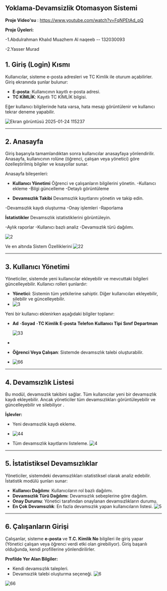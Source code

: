 Yoklama-Devamsizlik Otomasyon Sistemi
---
**Proje Video'su** : https://www.youtube.com/watch?v=FqNPEtAd_pQ

**Proje Üyeleri:**

-1.Abdulrahman Khalıd Muazhem Al naqeeb -- 132030093

-2.Yasser Murad

## 1. Giriş (Login) Kısmı
Kullanıcılar, sisteme e-posta adresleri ve TC Kimlik ile oturum açabilirler. Giriş ekranında şunlar bulunur:
- **E-posta**: Kullanıcının kayıtlı e-posta adresi.
- **TC KİMLİK**: Kayıtlı TC KİMLİK bilgisi.

Eğer kullanıcı bilgilerinde hata varsa, hata mesajı görüntülenir ve kullanıcı tekrar deneme yapabilir.

![Ekran görüntüsü 2025-01-24 115237](https://github.com/user-attachments/assets/a14f8959-e1e4-415e-b993-b551da8a529b)

---

## 2. Anasayfa 
Giriş başarıyla tamamlandıktan sonra kullanıcılar anasayfaya yönlendirilir. Anasayfa, kullanıcının rolüne (öğrenci, çalışan veya yönetici) göre özelleştirilmiş bilgiler ve kısayollar sunar.

Anasayfa bileşenleri:
- **Kullanıcı Yönetimi**
Öğrenci ve çalışanların bilgilerini yönetin.
-Kullanıcı ekleme
-Bilgi güncelleme
-Detaylı görüntüleme

- **Devamsızlık Takibi**
Devamsızlık kayıtlarını yönetin ve takip edin.

-Devamsızlık kaydı oluşturma
-Onay işlemleri
-Raporlama

**İstatistikler**
Devamsızlık istatistiklerini görüntüleyin.

-Aylık raporlar
-Kullanıcı bazlı analiz
-Devamsızlık türü dağılımı.

![2](https://github.com/user-attachments/assets/5773932b-4dd5-4fbd-a573-812b240ac6fd)

Ve en altında Sistem Özelliklerini
![22](https://github.com/user-attachments/assets/d8cbf057-68ec-413d-94c0-f819c918800d)


---

## 3. Kullanıcı Yönetimi
Yöneticiler, sistemde yeni kullanıcılar ekleyebilir ve mevcuttaki bilgileri güncelleyebilir. Kullanıcı rolleri şunlardır:
- **Yönetici**: Sistemin tüm yetkilerine sahiptir. Diğer kullanıcıları ekleyebilir, silebilir ve güncelleyebilir.
- ![3](https://github.com/user-attachments/assets/0f5def35-021a-4564-ba14-0b097e84b46a)


Yeni bir kullanıcı eklenirken aşağıdaki bilgiler toplanır:
- **Ad**
-**Soyad**
-**TC Kimlik**
  **E-posta**
**Telefon**
**Kullanıcı Tipi**
**Sınıf**
**Departman**
  
  ![33](https://github.com/user-attachments/assets/3740ceec-f461-47f0-92c8-ef0cb04c67ea)

- 
- **Öğrenci Veya Çalışan**: Sistemde devamsızlık talebi oluşturabilir.

- ![66](https://github.com/user-attachments/assets/9868e128-765e-458a-9b4a-67bb5c65ce0a)



---

## 4. Devamsızlık Listesi
Bu modül, devamsızlık takibini sağlar. Tüm kullanıcılar yeni bir devamsızlık kaydı ekleyebilir. Ancak yöneticiler tüm devamsızlıkları görüntüleyebilir ve güncelleyebilir ve silebiliyor .

**İşlevler:**
- Yeni devamsızlık kaydı ekleme.
- ![44](https://github.com/user-attachments/assets/cb2166d8-c47d-45a0-a469-12a878dd6697)

- Tüm devamsızlık kayıtlarını listeleme.
![4](https://github.com/user-attachments/assets/a6a440ac-4af7-4264-8ff1-e3089aed3641)

---

## 5. İstatistiksel Devamsızlıklar
Yöneticiler, sistemdeki devamsızlıkları ıstatistiksel olarak analiz edebilir. İstatistik modülü şunları sunar:

- **Kullanıcı Dağılımı**: Kullanıcıların rol bazlı dağılımı.
- **Devamsızlık Türü Dağılımı**: Devamsızlık sebeplerine göre dağılım.
- **Onay Durumu**: Yönetici tarafından onaylanan devamsızlıkların durumu.
- **En Çok Devamsızlık**: En fazla devamsızlık yapan kullanıcıların listesi.
![5](https://github.com/user-attachments/assets/878514ef-eee6-474e-a0b4-87a778479297)


---

## 6. Çalışanların Girişi
Çalışanlar, sisteme **e-posta** ve **T.C. Kimlik No** bilgileri ile giriş yapar (Yönetici çalışan veya öğrenci verdi etki olan girebiliyor). Giriş başarılı olduğunda, kendi profillerine yönlendirilirler.

**Profilde Yer Alan Bilgiler:**
- Kendi devamsızlık talepleri.
- Devamsızlık talebi oluşturma seçeneği.
![6](https://github.com/user-attachments/assets/49b2f5d1-bb10-4bbb-91db-5e7d6c866763)


![66](https://github.com/user-attachments/assets/22e2220d-8793-4f87-a465-d3a4887d9938)



